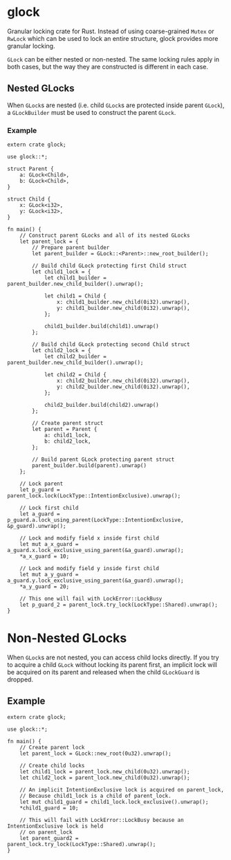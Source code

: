 # glock
Granular locking crate for Rust. Instead of using coarse-grained `Mutex` or `RwLock` which can be used to lock an entire structure, glock provides more granular locking.

`GLock` can be either nested or non-nested. The same locking rules apply in both cases, but the way they are constructed is different in each case.

## Nested GLocks
When `GLock`s are nested (i.e. child `GLock`s are protected inside parent `GLock`), a `GLockBuilder` must be used to construct the parent `GLock`.

### Example
```
extern crate glock;

use glock::*;

struct Parent {
    a: GLock<Child>,
    b: GLock<Child>,
}

struct Child {
    x: GLock<i32>,
    y: GLock<i32>,
}

fn main() {
    // Construct parent GLocks and all of its nested GLocks
    let parent_lock = {
        // Prepare parent builder
        let parent_builder = GLock::<Parent>::new_root_builder();

        // Build child GLock protecting first Child struct
        let child1_lock = {
            let child1_builder = parent_builder.new_child_builder().unwrap();

            let child1 = Child {
                x: child1_builder.new_child(0i32).unwrap(),
                y: child1_builder.new_child(0i32).unwrap(),
            };

            child1_builder.build(child1).unwrap()
        };

        // Build child GLock protecting second Child struct
        let child2_lock = {
            let child2_builder = parent_builder.new_child_builder().unwrap();

            let child2 = Child {
                x: child2_builder.new_child(0i32).unwrap(),
                y: child2_builder.new_child(0i32).unwrap(),
            };

            child2_builder.build(child2).unwrap()
        };

        // Create parent struct
        let parent = Parent {
            a: child1_lock,
            b: child2_lock,
        };

        // Build parent GLock protecting parent struct
        parent_builder.build(parent).unwrap()
    };

    // Lock parent
    let p_guard = parent_lock.lock(LockType::IntentionExclusive).unwrap();

    // Lock first child
    let a_guard = p_guard.a.lock_using_parent(LockType::IntentionExclusive, &p_guard).unwrap();

    // Lock and modify field x inside first child
    let mut a_x_guard = a_guard.x.lock_exclusive_using_parent(&a_guard).unwrap();
    *a_x_guard = 10;

    // Lock and modify field y inside first child
    let mut a_y_guard = a_guard.y.lock_exclusive_using_parent(&a_guard).unwrap();
    *a_y_guard = 20;

    // This one will fail with LockError::LockBusy
    let p_guard_2 = parent_lock.try_lock(LockType::Shared).unwrap();
}
```

# Non-Nested GLocks
When `GLock`s are not nested, you can access child locks directly. If you try to acquire a child `GLock` without locking its parent first, an implicit lock will be acquired on its parent and released when the child `GLockGuard` is dropped.

## Example

```
extern crate glock;

use glock::*;

fn main() {
    // Create parent lock
    let parent_lock = GLock::new_root(0u32).unwrap();

    // Create child locks
    let child1_lock = parent_lock.new_child(0u32).unwrap();
    let child2_lock = parent_lock.new_child(0u32).unwrap();

    // An implicit IntentionExclusive lock is acquired on parent_lock,
    // Because child1_lock is a child of parent_lock.
    let mut child1_guard = child1_lock.lock_exclusive().unwrap();
    *child1_guard = 10;

    // This will fail with LockError::LockBusy because an IntentionExclusive lock is held
    // on parent_lock
    let parent_guard2 = parent_lock.try_lock(LockType::Shared).unwrap();
}
```

